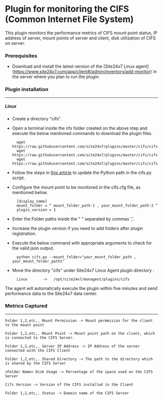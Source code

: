 Plugin for monitoring the CIFS (Common Internet File System)
==============================================

This plugin monitors the performance metrics of CIFS mount point status, IP address of server, mount points of server and client, disk utilization of CIFS on server.

### Prerequisites

- Download and install the latest version of the [Site24x7 Linux agent] (https://www.site24x7.com/app/client#/admin/inventory/add-monitor) in the server where you plan to run the plugin. 


### Plugin installation
---
##### Linux 

- Create a directory "cifs".

- Open a terminal inside the nfs folder created on the above step and execute the below mentioned commands to download the plugin files.

		wget https://raw.githubusercontent.com/site24x7/plugins/master/cifs/cifs.py
		wget https://raw.githubusercontent.com/site24x7/plugins/master/cifs/cifs.cfg
		wget https://raw.githubusercontent.com/site24x7/plugins/master/cifs/cifs_check.sh
  
- Follow the steps in [this article](https://support.site24x7.com/portal/en/kb/articles/updating-python-path-in-a-plugin-script-for-linux-servers) to update the Python path in the cifs.py script.
	
- Configure the mount point to be monitored in the cifs.cfg file, as mentioned below.

		[display_name]
		mount_folder = “ mount_folder_path-1 , your_mount_folder_path-2 ”
		plugin_version = 1
	  
- Enter the Folder paths inside the " " separated by commas ','.

- Increase the plugin version if you need to add folders after plugin registration.

- Execute the below command with appropriate arguments to check for the valid json output.  

		python cifs.py --mount_folder="your_mount_folder_path , your_mount_folder_path1"
		
- Move the directory "cifs" under Site24x7 Linux Agent plugin directory :

		Linux       ->   /opt/site24x7/monagent/plugins/cifs


The agent will automatically execute the plugin within five minutes and send performance data to the Site24x7 data center.


### Metrics Captured
---
	Folder 1,2,etc,. Mount Permission -> Mount permmision for the client to the mount point 

	Folder 1,2,etc,. Mount Point -> Mount point path on the client, which is connected to the CIFS Server.

	Folder 1,2,etc,. Server IP Address -> IP Address of the server connected with the CIFS Client

	Folder 1,2,etc,. Shared Directory -> The path to the directory which is shared by the CIFS Server

	<Folder Name> Disk Usage -> Percentage of the space used on the CIFS Server

	Cifs Version -> Version of the CIFS installed in the Client

	Folder 1,2,etc,. Status -> Domain name of the CIFS Server
